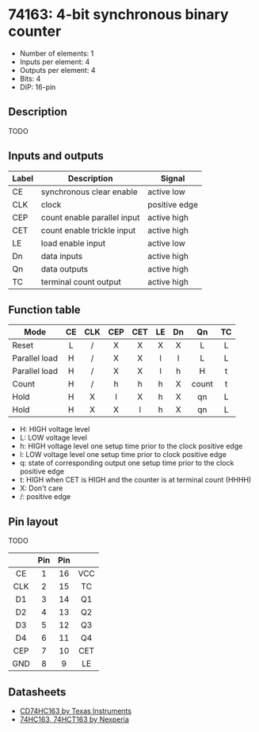 # 74163: 4-bit synchronous binary counter

- Number of elements: 1
- Inputs per element: 4
- Outputs per element: 4
- Bits: 4
- DIP: 16-pin

## Description

TODO


## Inputs and outputs

| Label | Description                 | Signal        |
| ----- | --------------------------- | ------------- |
| CE    | synchronous clear enable    | active low    |
| CLK   | clock                       | positive edge |
| CEP   | count enable parallel input | active high   |
| CET   | count enable trickle input  | active high   |
| LE    | load enable input           | active low    |
| Dn    | data inputs                 | active high   |
| Qn    | data outputs                | active high   |
| TC    | terminal count output       | active high   |

## Function table

| Mode          | CE  | CLK | CEP | CET | LE  | Dn  |  Qn   | TC  |
| ------------- |:---:|:---:|:---:|:---:|:---:|:---:|:-----:|:---:|
| Reset         |  L  |  /  |  X  |  X  |  X  |  X  |   L   |  L  |
| Parallel load |  H  |  /  |  X  |  X  |  l  |  l  |   L   |  L  |
| Parallel load |  H  |  /  |  X  |  X  |  l  |  h  |   H   |  t  |
| Count         |  H  |  /  |  h  |  h  |  h  |  X  | count |  t  |
| Hold          |  H  |  X  |  l  |  X  |  h  |  X  |  qn   |  L  |
| Hold          |  H  |  X  |  X  |  l  |  h  |  X  |  qn   |  L  |

- H: HIGH voltage level
- L: LOW voltage level
- h: HIGH voltage level one setup time prior to the clock positive edge
- l: LOW voltage level one setup time prior to clock positive edge
- q: state of corresponding output one setup time prior to the clock positive edge
- t: HIGH when CET is HIGH and the counter is at terminal count (HHHH)
- X: Don't care
- /: positive edge

## Pin layout

TODO

|     | Pin | Pin |     |
|:---:|:---:|:---:|:---:|
| CE  |   1 |  16 | VCC |
| CLK |   2 |  15 | TC  |
| D1  |   3 |  14 | Q1  |
| D2  |   4 |  13 | Q2  |
| D3  |   5 |  12 | Q3  |
| D4  |   6 |  11 | Q4  |
| CEP |   7 |  10 | CET |
| GND |   8 |   9 | LE  |

## Datasheets

- [CD74HC163 by Texas Instruments](http://www.ti.com/lit/gpn/cd74hc163)
- [74HC163, 74HCT163 by Nexperia](https://assets.nexperia.com/documents/data-sheet/74HC_HCT163.pdf)
